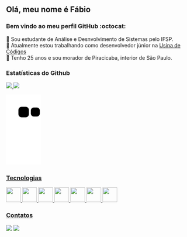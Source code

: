 ## Olá, meu nome é Fábio
### Bem vindo ao meu perfil GitHub :octocat:

:school_satchel: Sou estudante de Análise e Desnvolvimento de Sistemas pelo IFSP. </br>
🔭 Atualmente estou trabalhando como desenvolvedor júnior na [Usina de Códigos](https://www.linkedin.com/company/usina-de-codigos/) </br>
:house_with_garden: Tenho 25 anos e sou morador de Piracicaba, interior de São Paulo.

 ### Estatísticas do Github
<div>
<a href="https://github.com/fabioscarneiro">
<img height="180em" src="https://github-readme-stats.vercel.app/api?username=fabioscarneiro&show_icons=true&theme=dracula&include_all_commits=true&count_private=true"/>
<img height="180em" src="https://github-readme-stats.vercel.app/api/top-langs/?username=fabioscarneiro&layout=compact&langs_count=7&theme=dracula"/>
</div>
  
  ![Snake animation](https://github.com/fabioscarneiro/fabioscarneiro/blob/output/github-contribution-grid-snake.svg)

  ### Tecnologias
  <img src="https://cdn.jsdelivr.net/gh/devicons/devicon/icons/html5/html5-plain.svg" width="40" height="40" />
  <img src="https://cdn.jsdelivr.net/gh/devicons/devicon/icons/css3/css3-plain.svg" width="40" height="40" />
  <img src="https://cdn.jsdelivr.net/gh/devicons/devicon/icons/bootstrap/bootstrap-plain.svg" width="40" height="40" />
  <img src="https://cdn.jsdelivr.net/gh/devicons/devicon/icons/javascript/javascript-original.svg" width="40" height="40" />
  <img src="https://cdn.jsdelivr.net/gh/devicons/devicon/icons/dot-net/dot-net-plain-wordmark.svg" width="40" height="40" />
  <img src="https://cdn.jsdelivr.net/gh/devicons/devicon/icons/react/react-original.svg" width="40" height="40"  />
  <img src="https://cdn.jsdelivr.net/gh/devicons/devicon/icons/git/git-plain.svg" width="40" height="40" />

  ### Contatos
  
  <div>
<a href="https://www.linkedin.com/in/fabiosantosc" target="_blank"><img src="https://img.shields.io/badge/-LinkedIn-%230077B5?style=for-the-badge&logo=linkedin&logoColor=white" target="_blank"></a>
    <a href = "mailto:fabiosantos.carneiro@gmail.com"><img src="https://img.shields.io/badge/Gmail-D14836?style=for-the-badge&logo=gmail&logoColor=white" target="_blank"></a>
</div>
  
